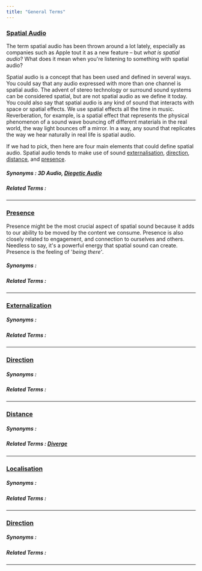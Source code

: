 ```yaml
---
title: "General Terms"
---
```


### [Spatial Audio](#spatial-audio)

The term spatial audio has been thrown around a lot lately, especially as companies such as Apple tout it as a new feature – but *what is spatial audio*? What does it mean when you're listening to something with spatial audio? 

Spatial audio is a concept that has been used and defined in several ways. You could say that any audio expressed with more than one channel is spatial audio. The advent of stereo technology or surround sound systems can be considered spatial, but are not spatial audio as we define it today. You could also say that spatial audio is any kind of sound that interacts with space or spatial effects. We use spatial effects all the time in music. Reverberation, for example, is a spatial effect that represents the physical phenomenon of a sound wave bouncing off different materials in the real world, the way light bounces off a mirror. In a way, any sound that replicates the way we hear naturally in real life is spatial audio.

If we had to pick, then here are four main elements that could define spatial audio. Spatial audio tends to make use of sound [externalisation](#externalisation), [direction](#direction), [distance](#distance), and [presence](#presence).

##### Synonyms : 3D Audio, [Diegetic Audio](diegetic)
##### Related Terms : 

___
### [Presence](#presence)

Presence might be the most crucial aspect of spatial sound because it adds to our ability to be moved by the content we consume. Presence is also closely related to engagement, and connection to ourselves and others. Needless to say, it's a powerful energy that spatial sound can create. Presence is the feeling of '_being there'_.

##### Synonyms : 
##### Related Terms : 

___
### [Externalization](#externalization)

##### Synonyms : 
##### Related Terms : 
___
### [Direction](#direction)

##### Synonyms : 
##### Related Terms : 
___
### [Distance](#distance)

##### Synonyms : 
##### Related Terms : [Diverge](../mixing-terms#diverge)
___
### [Localisation](#localisation)

##### Synonyms : 
##### Related Terms : 
___
### [Direction](#direction)

##### Synonyms : 
##### Related Terms : 
___
